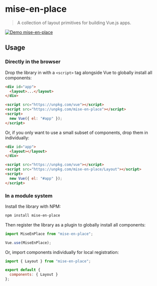 # mise-en-place

> A collection of layout primitives for building Vue.js apps.

[![Demo mise-en-place](https://codesandbox.io/static/img/play-codesandbox.svg)](https://codesandbox.io/s/vue-template-72l3z?fontsize=14&hidenavigation=1&theme=dark)

## Usage

### Directly in the browser

Drop the library in with a `<script>` tag alongside Vue to globally install all components:

```html
<div id="app">
  <layout>...</layout>
</div>

<script src="https://unpkg.com/vue"></script>
<script src="https://unpkg.com/mise-en-place"></script>
<script>
  new Vue({ el: "#app" });
</script>
```

Or, if you only want to use a small subset of components, drop them in individually:

```html
<div id="app">
  <layout></layout>
</div>

<script src="https://unpkg.com/vue"></script>
<script src="https://unpkg.com/mise-en-place/Layout"></script>
<script>
  new Vue({ el: "#app" });
</script>
```

### In a module system

Install the library with NPM:

```bash
npm install mise-en-place
```

Then register the library as a plugin to globally install all components:

```js
import MiseEnPlace from "mise-en-place";

Vue.use(MiseEnPlace);
```

Or, import components individually for local registration:

```js
import { Layout } from "mise-en-place";

export default {
  components: { Layout }
};
```
